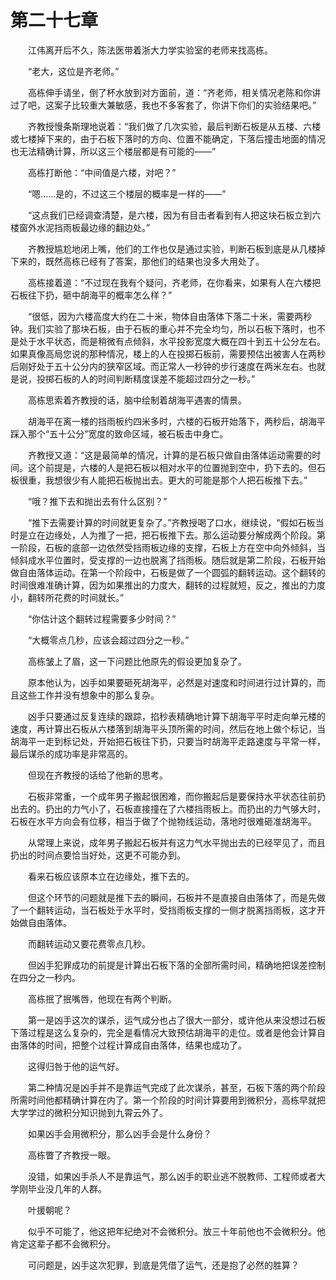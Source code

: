 #	第二十七章

　　江伟离开后不久，陈法医带着浙大力学实验室的老师来找高栋。

　　“老大，这位是齐老师。”

　　高栋伸手请坐，倒了杯水放到对方面前，道：“齐老师，相关情况老陈和你讲过了吧，这案子比较重大兼敏感，我也不多客套了，你讲下你们的实验结果吧。”

　　齐教授慢条斯理地说着：“我们做了几次实验，最后判断石板是从五楼、六楼或七楼掉下来的，由于石板下落时的方向、位置不能确定，下落后撞击地面的情况也无法精确计算，所以这三个楼层都是有可能的——”

　　高栋打断他：“中间值是六楼，对吧？”

　　“嗯……是的，不过这三个楼层的概率是一样的——”

　　“这点我们已经调查清楚，是六楼，因为有目击者看到有人把这块石板立到六楼窗外水泥挡雨板最边缘的翻边处。”

　　齐教授尴尬地闭上嘴，他们的工作也仅是通过实验，判断石板到底是从几楼掉下来的，既然高栋已经有了答案，那他们的结果也没多大用处了。

　　高栋接着道：“不过现在我有个疑问，齐老师，在你看来，如果有人在六楼把石板往下扔，砸中胡海平的概率怎么样？”

　　“很低，因为六楼高度大约在二十米，物体自由落体下落二十米，需要两秒钟。我们实验了那块石板，由于石板的重心并不完全均匀，所以石板下落时，也不是处于水平状态，而是稍微有点倾斜，水平投影宽度大概在四十到五十公分左右。如果真像高局您说的那种情况，楼上的人在投掷石板前，需要预估出被害人在两秒后刚好处于五十公分内的狭窄区域。而正常人一秒钟的步行速度在两米左右。也就是说，投掷石板的人的时间判断精度误差不能超过四分之一秒。”

　　高栋思索着齐教授的话，脑中绘制着胡海平遇害的情景。

　　胡海平在离一楼的挡雨板约四米多时，六楼的石板开始落下，两秒后，胡海平踩入那个“五十公分”宽度的致命区域，被石板击中身亡。

　　齐教授又道：“这是最简单的情况，计算的是石板只做自由落体运动需要的时间。这个前提是，六楼的人是把石板以相对水平的位置抛到空中，扔下去的。但石板很重，我想很少有人能把石板抛出去。更大的可能是那个人把石板推下去。”

　　“哦？推下去和抛出去有什么区别？”

　　“推下去需要计算的时间就更复杂了。”齐教授喝了口水，继续说，“假如石板当时是立在边缘处，人为推了一把，把石板推下去。那么运动要分解成两个阶段。第一阶段，石板的底部一边依然受挡雨板边缘的支撑，石板上方在空中向外倾斜，当倾斜成水平位置时，受支撑的一边也脱离了挡雨板。随后就是第二阶段，石板开始做自由落体运动。在第一个阶段中，石板是做了一个圆弧的翻转运动。这个翻转的时间很难准确计算，因为如果推出的力度大，翻转的过程就短，反之，推出的力度小，翻转所花费的时间就长。”

　　“你估计这个翻转过程需要多少时间？”

　　“大概零点几秒，应该会超过四分之一秒。”

　　高栋皱上了眉，这一下问题比他原先的假设更加复杂了。

　　原本他认为，凶手如果要砸死胡海平，必然是对速度和时间进行过计算的，而且这些工作并没有想象中的那么复杂。

　　凶手只要通过反复连续的跟踪，掐秒表精确地计算下胡海平平时走向单元楼的速度，再计算出石板从六楼落到胡海平头顶所需的时间，然后在地上做个标记，当胡海平一走到标记处，开始把石板往下扔，只要当时胡海平走路速度与平常一样，最后谋杀的成功率是非常高的。

　　但现在齐教授的话给了他新的思考。

　　石板非常重，一个成年男子搬起很困难，而你搬起后是要保持水平状态往前扔出去的。扔出的力气小了，石板直接撞在了六楼挡雨板上。而扔出的力气够大时，石板在水平方向会有位移，相当于做了个抛物线运动，落地时很难砸准胡海平。

　　从常理上来说，成年男子搬起石板并有这力气水平抛出去的已经罕见了，而且扔出的时间点要恰当好处，这更不可能办到。

　　看来石板应该原本立在边缘处，推下去的。

　　但这个环节的问题就是推下去的瞬间，石板并不是直接自由落体了，而是先做了一个翻转运动，当石板处于水平时，受挡雨板支撑的一侧才脱离挡雨板，这才开始做自由落体。

　　而翻转运动又要花费零点几秒。

　　但凶手犯罪成功的前提是计算出石板下落的全部所需时间，精确地把误差控制在四分之一秒内。

　　高栋抿了抿嘴唇，他现在有两个判断。

　　第一是凶手这次的谋杀，运气成分也占了很大一部分，或许他从来没想过石板下落过程是这么复杂的，完全是看情况大致预估胡海平的走位。或者是他会计算自由落体的时间，把整个过程计算成自由落体，结果也成功了。

　　这得归咎于他的运气好。

　　第二种情况是凶手并不是靠运气完成了此次谋杀，甚至，石板下落的两个阶段所需时间他都精确计算在内了。第一个阶段的时间计算要用到微积分，高栋早就把大学学过的微积分知识抛到九霄云外了。

　　如果凶手会用微积分，那么凶手会是什么身份？

　　高栋瞥了齐教授一眼。

　　没错，如果凶手杀人不是靠运气，那么凶手的职业逃不脱教师、工程师或者大学刚毕业没几年的人群。

　　叶援朝呢？

　　似乎不可能了，他这把年纪绝对不会微积分。放三十年前他也不会微积分。他肯定这辈子都不会微积分。

　　可问题是，凶手这次犯罪，到底是凭借了运气，还是抱了必然的胜算？
